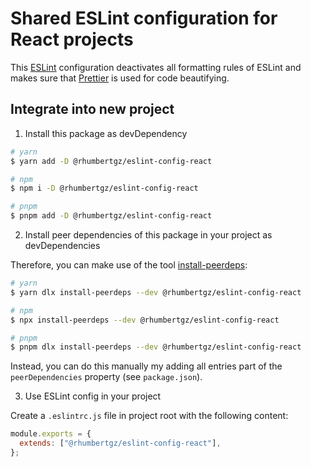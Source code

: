# Shared ESLint configuration for React projects

This [ESLint](https://eslint.org/) configuration deactivates all formatting rules of ESLint and makes sure that [Prettier](https://prettier.io/) is used for code beautifying.

## Integrate into new project

1. Install this package as devDependency

```sh
# yarn
$ yarn add -D @rhumbertgz/eslint-config-react

# npm
$ npm i -D @rhumbertgz/eslint-config-react

# pnpm
$ pnpm add -D @rhumbertgz/eslint-config-react
```

2. Install peer dependencies of this package in your project as devDependencies

Therefore, you can make use of the tool [install-peerdeps](https://github.com/nathanhleung/install-peerdeps):

```sh
# yarn
$ yarn dlx install-peerdeps --dev @rhumbertgz/eslint-config-react

# npm
$ npx install-peerdeps --dev @rhumbertgz/eslint-config-react

# pnpm
$ pnpm dlx install-peerdeps --dev @rhumbertgz/eslint-config-react
```

Instead, you can do this manually my adding all entries part of the `peerDependencies` property (see `package.json`).

3. Use ESLint config in your project

Create a `.eslintrc.js` file in project root with the following content:

```js
module.exports = {
  extends: ["@rhumbertgz/eslint-config-react"],
};
```
